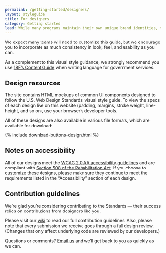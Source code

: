 ```yaml
---
permalink: /getting-started/designers/
layout: styleguide
title: For designers
category: Getting started
lead: While many programs maintain their own unique brand identities, the Standards offer a common visual style that you can flexibly apply to a range of government digital platforms. Our visual style offers a clean, modern aesthetic that meets high standards of visual accessibility while promoting credibility, trust, and warmth in the design.
---
```


We expect many teams will need to customize this guide, but we encourage you to incorporate as much consistency in look, feel, and usability as you can.

As a complement to this visual style guidance, we strongly recommend you use [18F’s Content Guide](https://pages.18f.gov/content-guide/) when writing language for government services.

## Design resources

The site contains HTML mockups of common UI components designed to follow the U.S. Web Design Standards’ visual style guide. To view the specs of each design live on this website (padding, margins, stroke weight, line-height, and so on), use your browser’s developer tools.

All of these designs are also available in various file formats, which are available for download:

{% include download-buttons-design.html %}

## Notes on accessibility

All of our designs meet the [WCAG 2.0 AA accessibility guidelines](https://www.w3.org/TR/WCAG20/) and are compliant with [Section 508 of the Rehabilitation Act](http://www.section508.gov/). If you choose to customize these designs, please make sure they continue to meet the requirements listed in the “Accessibility” section of each design.

## Contribution guidelines

We’re glad you’re considering contributing to the Standards — their success relies on contributions from designers like you.

Please visit our [wiki](https://github.com/18F/web-design-standards/wiki/Contribution-Guidelines:-Design) to read our full contribution guidelines. Also, please note that every submission we receive goes through a full design review. (Changes that only affect underlying code are reviewed by our developers.)

Questions or comments? [Email us](mailto:uswebdesignstandards@gsa.gov) and we’ll get back to you as quickly as we can.
